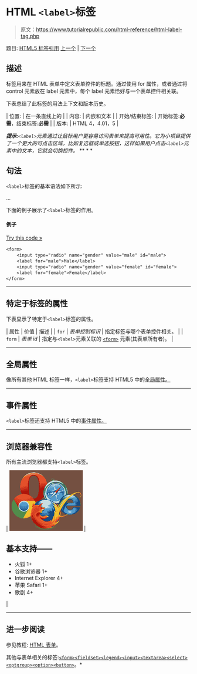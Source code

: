 # HTML `<label>`标签

> 原文：<https://www.tutorialrepublic.com/html-reference/html-label-tag.php>

题目: [HTML5 标签引用](html5-tags.php) [上一个](html5-keygen-tag.php) | [下一个](html-legend-tag.php)

## 描述

标签用来在 HTML 表单中定义表单控件的标题。通过使用 for 属性，或者通过将 control 元素放在 label 元素中，每个 label 元素恰好与一个表单控件相关联。

下表总结了此标签的用法上下文和版本历史。

| 位置: | 在一条直线上的 |
| 内容: | 内嵌和文本 |
| 开始/结束标签: | 开始标签:**必需**，结束标签:**必需** |
| 版本: | HTML 4，4.01，5 |

 ***提示:**`<label>`元素通过让鼠标用户更容易访问表单来提高可用性。它为小项目提供了一个更大的可点击区域，比如复选框或单选按钮，这样如果用户点击`<label>`元素中的文本，它就会切换控件。*  ** * *

## 句法

`<label>`标签的基本语法如下所示:

<label for="control id" > ... </label>

下面的例子展示了`<label>`标签的作用。

#### 例子

[Try this code »](../codelab.php?topic=html&file=label-tag "Try this code using online Editor")

```
<form>
    <input type="radio" name="gender" value="male" id="male">
    <label for="male">Male</label>
    <input type="radio" name="gender" value="female" id="female">
    <label for="female">Female</label>
</form>
```

* * *

## 特定于标签的属性

下表显示了特定于`<label>`标签的属性。

| 属性 | 价值 | 描述 |
| `for` | *表单控制标识* | 指定标签与哪个表单控件相关。 |
| `form` | *表单 id* | 指定与`<label>`元素关联的 [`<form>`](html-form-tag.php) 元素(其表单所有者)。 |

* * *

## 全局属性

像所有其他 HTML 标签一样，`<label>`标签支持 HTML5 中的[全局属性。](html5-global-attributes.php)

* * *

## 事件属性

`<label>`标签还支持 HTML5 中的[事件属性。](html5-event-attributes.php)

* * *

## 浏览器兼容性

所有主流浏览器都支持`<label>`标签。

| ![Browsers Icon](img/e9331123c77668c1832e541c2fca1002.png) | 

## 基本支持——

*   火狐 1+
*   谷歌浏览器 1+
*   Internet Explorer 4+
*   苹果 Safari 1+
*   歌剧 4+

 |

* * *

## 进一步阅读

参见教程: [HTML 表单](../html-tutorial/html-forms.php)。

其他与表单相关的标签:[`<form>`](html-form-tag.php)[`<fieldset>`](html-fieldset-tag.php)[`<legend>`](html-legend-tag.php)[`<input>`](html-input-tag.php)[`<textarea>`](html-textarea-tag.php)[`<select>`](html-select-tag.php)[`<optgroup>`](html-optgroup-tag.php)[`<option>`](html-option-tag.php)[`<button>`](html-button-tag.php)。*